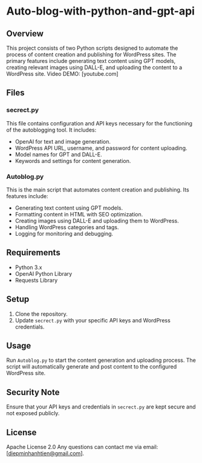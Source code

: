 # Auto-blog-with-python-and-gpt-api
## Overview
This project consists of two Python scripts designed to automate the process of content creation and publishing for WordPress sites. The primary features include generating text content using GPT models, creating relevant images using DALL-E, and uploading the content to a WordPress site.
Video DEMO: [youtube.com]
## Files

### secrect.py
This file contains configuration and API keys necessary for the functioning of the autoblogging tool. It includes:
- OpenAI for text and image generation.
- WordPress API URL, username, and password for content uploading.
- Model names for GPT and DALL-E.
- Keywords and settings for content generation.

### Autoblog.py
This is the main script that automates content creation and publishing. Its features include:
- Generating text content using GPT models.
- Formatting content in HTML with SEO optimization.
- Creating images using DALL-E and uploading them to WordPress.
- Handling WordPress categories and tags.
- Logging for monitoring and debugging.

## Requirements
- Python 3.x
- OpenAI Python Library
- Requests Library

## Setup
1. Clone the repository.
2. Update `secrect.py` with your specific API keys and WordPress credentials.


## Usage
Run `Autoblog.py` to start the content generation and uploading process. The script will automatically generate and post content to the configured WordPress site.

## Security Note
Ensure that your API keys and credentials in `secrect.py` are kept secure and not exposed publicly.

## License
Apache License 2.0
Any questions can contact me via email: [diepminhanhtien@gmail.com].
